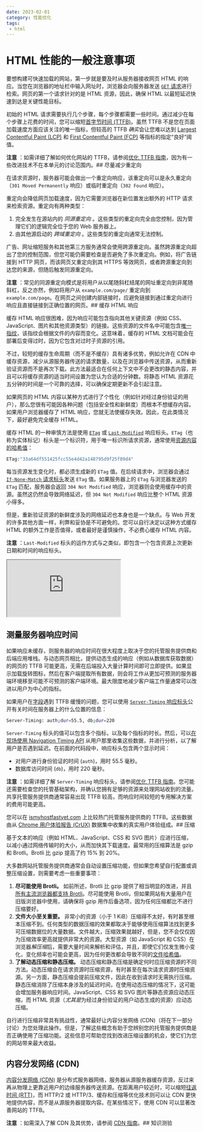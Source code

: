 ```yaml
---
date: 2023-02-01
category: 性能优化
tags:
 - html
---
```

# HTML 性能的一般注意事项

要想构建可快速加载的网站，第一步就是要及时从服务器接收网页 HTML 的响应。当您在浏览器的地址栏中输入网址时，浏览器会向服务器发送 [`GET` 请求](https://developer.mozilla.org/docs/Web/HTTP/Methods/GET)进行检索。网页的第一个请求针对的是 HTML 资源，因此，确保 HTML 以最短延迟快速到达是关键性能目标。

初始的 HTML 请求需要执行几个步骤，每个步骤都需要一些时间。通过减少在每个步骤上花费的时间，您可以缩短[首字节时间 (TTFB)](https://web.dev/articles/ttfb)。虽然 TTFB 不是您在页面加载速度方面应该关注的唯一指标，但较高的 TTFB *确实*会让您难以达到 [Largest Contentful Paint (LCP)](https://web.dev/articles/lcp) 和 [First Contentful Paint (FCP)](https://web.dev/articles/fcp) 等指标的指定“良好”阈值。

**注意** ：如需详细了解如何优化网站的 TTFB，请参阅[优化 TTFB 指南](https://web.dev/articles/optimize-ttfb)，因为有一些改进技术不在本单元的讨论范围内。## 尽量减少重定向

在请求资源时，服务器可能会做出一个重定向响应，该重定向可以是永久重定向（`301 Moved Permanently` 响应）或临时重定向（`302 Found` 响应）。

重定向会降低网页加载速度，因为它需要浏览器在新位置发出额外的 HTTP 请求来检索资源。重定向有两种类型：

1. 完全发生在源站内的 *同源重定向* 。这些类型的重定向完全由您控制，因为管理它们的逻辑完全位于您的 Web 服务器上。
2. 由其他源启动的 *跨域重定向* 。这些类型的重定向通常无法控制。

广告、网址缩短服务和其他第三方服务通常会使用跨源重定向。虽然跨源重定向超出了您的控制范围，但您可能仍需要检查是否避免了多次重定向。例如，将广告链接到 HTTP 网页，而该网页又重定向到其 HTTPS 等效网页，或者跨源重定向到达您的来源，但随后触发同源重定向。

**注意** ：常见的同源重定向模式是将用户从以尾随斜杠结尾的网址重定向到非尾随斜杠，反之亦然，例如将用户从 `example.com/page/` 重定向到 `example.com/page`。在网页之间创建内部链接时，应避免链接到通过重定向进行响应且直接链接到正确位置的网页。## 缓存 HTML 响应

缓存 HTML 响应很困难，因为响应可能包含指向其他关键资源（例如 CSS、JavaScript、图片和其他资源类型）的链接。这些资源的文件名中可能包含[唯一指纹](https://bundlers.tooling.report/hashing/)，该指纹会根据文件的内容而变化。这意味着，缓存的 HTML 文档可能会在部署后变得过时，因为它包含对过时子资源的引用。

不过，较短的缓存生命周期（而不是不缓存）具有诸多优势，例如允许在 CDN 中缓存资源，减少从源服务器传送的请求数量，以及在浏览器中传送资源，从而重新验证资源而不是再次下载。此方法最适合在任何上下文中不会更改的静态内容，并且可以将缓存资源的适当时间设置为您认为合适的分钟数。将静态 HTML 资源花五分钟的时间是一个可靠的选择，可以确保定期更新不会引起注意。

如果网页的 HTML 内容以某种方式进行了个性化（例如针对经过身份验证的用户），那么您很有可能因各种问题（包括安全性和新鲜度）而根本不想缓存内容。如果用户浏览器缓存了 HTML 响应，您就无法使缓存失效。因此，在此类情况下，最好避免完全缓存 HTML。

缓存 HTML 的一种审慎方法是使用 [`ETag`](https://developer.mozilla.org/docs/Web/HTTP/Headers/ETag) 或 [`Last-Modified`](https://developer.mozilla.org/docs/Web/HTTP/Headers/Last-Modified) 响应标头。`ETag`（也称为实体标记）标头是一个标识符，用于唯一标识所请求资源，通常使用[资源内容的哈希值](https://en.wikipedia.org/wiki/Hash_function)：

```bash
ETag:"33a64df551425fcc55e4d42a148795d9f25f89d4"
```

每当资源发生变化时，都必须生成新的 `ETag` 值。在后续请求中，浏览器会通过 [`If-None-Match` 请求标头](https://developer.mozilla.org/docs/Web/HTTP/Headers/If-None-Match)发送 `ETag` 值。如果服务器上的 `ETag` 与浏览器发送的 `ETag` 匹配，服务器会返回 `304 Not Modified` 响应，浏览器则会使用缓存中的资源。虽然这仍然会导致网络延迟，但 `304 Not Modified` 响应比整个 HTML 资源小得多。

但是，重新验证资源的新鲜度涉及的网络延迟也本身也是一个缺点。与 Web 开发的许多其他方面一样，利弊和妥协是不可避免的。您可以自行决定以这种方式缓存 HTML 的额外工作是否值得，或者最好是谨慎操作，不必费心缓存 HTML 内容。

**注意** ：`Last-Modified` 标头的运作方式与之类似，即包含一个包含资源上次更新日期和时间的响应标头。

<iframe allow="camera; clipboard-read; clipboard-write; encrypted-media; geolocation; microphone; midi" loading="lazy" src="https://glitch.com/embed/#!/embed/learn-performance-caching?attributionHidden=true&amp;sidebarCollapsed=true&amp;previewSize=100" data-darkreader-inline-border-top="" data-darkreader-inline-border-right="" data-darkreader-inline-border-bottom="" data-darkreader-inline-border-left="" data-title="在 Glitch 上学习性能缓存"></iframe>

## 测量服务器响应时间

如果响应未缓存，则服务器的响应时间在很大程度上取决于您的托管服务提供商和后端应用堆栈。与动态网页相比，提供动态生成的响应（例如从数据库获取数据）的网页的 TTFB 可能更高，无需在后端投入大量计算时间即可立即提供。如果显示加载旋转图标，然后在客户端提取所有数据，则会将工作从更加可预测的服务器端环境移至可能不可预测的客户端环境。最大限度地减少客户端工作量通常可以改进以用户为中心的指标。

如果用户在[字段](https://web.dev/articles/lab-and-field-data-differences#field_data)遇到 TTFB 缓慢的问题，您可以使用 [`Server-Timing` 响应标头](https://developer.mozilla.org/docs/Web/HTTP/Headers/Server-Timing)公开有关时间在服务器上的什么位置的信息：

```bash
Server-Timing: auth;dur=55.5, db;dur=220
```

`Server-Timing` 标头的值可以包含多个指标，以及每个指标的时长。然后，可以[在现场使用 Navigation Timing API](https://web.dev/articles/navigation-and-resource-timing) 从用户那里收集这些数据，并进行分析，以了解用户是否遇到延迟。在前面的代码段中，响应标头包含两个显示时间：

* 对用户进行身份验证的时间 (`auth`)，用时 55.5 毫秒。
* 数据库访问时间 (`db`)，用时 220 毫秒。

**注意** ：如需详细了解 `Server-Timing` 响应标头，请参阅[优化 TTFB 指南](https://web.dev/articles/optimize-ttfb#understanding_high_ttfb_with_server_timing)。您可能还需要检查您的托管基础架构，并确认您拥有足够的资源来处理网站收到的流量。共享托管服务提供商通常容易出现 TTFB 较高，而响应时间较短的专用解决方案的费用可能更高。

您可以在 [ismyhostfastyet.com](https://ismyhostfastyet.com/) 上比较热门托管服务提供商的 TTFB。这些数据由从 [Chrome 用户体验报告 (CrUX)](https://developer.chrome.com/docs/crux) 数据集中收集的真实用户体验组成。## 压缩

基于文本的响应（例如 HTML、JavaScript、CSS 和 SVG 图片）应进行压缩，以减小通过网络传输时的大小，从而加快其下载速度。最常用的压缩算法是 gzip 和 Brotli。Brotli 比 gzip 提高了约 15% 到 20%。

大多数网站托管服务提供商通常会自动设置压缩功能，但如果您希望自行配置或调整压缩设置，则需要考虑一些重要事项：

1. **尽可能使用 Brotli。** 如前所述，Brotli 比 gzip 提供了相当明显的改进，并且[所有主流浏览器都支持 Brotli](https://caniuse.com/brotli)。尽可能使用 Brotli，但如果网站有大量用户在旧版浏览器中使用，请确保将 gzip 用作后备选项，因为任何压缩都比不进行压缩要好。
2. **文件大小至关重要。** 非常小的资源（小于 1 KiB）压缩得不太好，有时甚至根本压缩不到。任何类型的数据压缩的效果都取决于能够使用压缩算法找到更多可压缩数据位的大量数据。文件越大，压缩效果就越好，但是，您不会仅仅因为压缩效率更高就提供非常大的资源。大型资源（如 JavaScript 和 CSS）在浏览器*解压缩*后，需要大量时间来解析和评估，并且，即使它们仅发生微小变化，变化频率也可能会更高，因为任何更改都会导致不同的[文件哈希值](https://bundlers.tooling.report/hashing/)。
3. **了解动态压缩和静态压缩。** 动态压缩和静态压缩是确定何时应压缩资源的不同方法。动态压缩会在请求资源时压缩资源，有时甚至在每次请求资源时压缩资源。另一方面，静态压缩会提前压缩文件，因此在收到请求时无需执行压缩。静态压缩消除了压缩本身涉及的延迟时间，在使用动态压缩的情况下，这可能会增加服务器响应时间。JavaScript、CSS 和 SVG 图片等静态资源应动态压缩，而 HTML 资源（*尤其是*为经过身份验证的用户动态生成的资源）应动态压缩。

自行进行压缩非常具有挑战性，通常最好让内容分发网络 (CDN)（将在下一部分讨论）为您处理此操作。但是，了解这些概念有助于您辨别您的托管服务提供商是否正确使用了压缩功能。这些信息可帮助您找到改进压缩设置的机会，使它们为您的网站带来最大收益。

## 内容分发网络 (CDN)

[内容分发网络 (CDN)](https://web.dev/articles/content-delivery-networks) 是分布式服务器网络，服务器从源服务器缓存资源，反过来再从物理上更靠近用户的边缘服务器传送资源。在距离用户较近时，可以缩短[往返时间 (RTT)](https://en.wikipedia.org/wiki/Round-trip_delay)，而 HTTP/2 或 HTTP/3、缓存和压缩等优化技术则可以让 CDN 更快地提供内容，而不是从源服务器提取内容。在某些情况下，使用 CDN 可以显著改善网站的 TTFB。

**注意** ：如需深入了解 CDN 及其优势，请参阅 [CDN 指南](https://web.dev/articles/content-delivery-networks)。## 知识测验